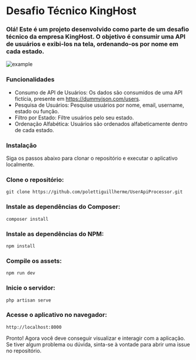 # Desafio Técnico KingHost
### Olá! Este é um projeto desenvolvido como parte de um desafio técnico da empresa KingHost. O objetivo é consumir uma API de usuários e exibi-los na tela, ordenando-os por nome em cada estado.
![example](https://github.com/user-attachments/assets/acea74e6-e336-4045-bbd1-f733188a0f5f)
### Funcionalidades
- Consumo de API de Usuários: Os dados são consumidos de uma API fictícia, presente em https://dummyjson.com/users.
- Pesquisa de Usuários: Pesquise usuários por nome, email, username, estado ou função.
- Filtro por Estado: Filtre usuários pelo seu estado.
- Ordenação Alfabética: Usuários são ordenados alfabeticamente dentro de cada estado.

### Instalação
Siga os passos abaixo para clonar o repositório e executar o aplicativo localmente.

### Clone o repositório:
```
git clone https://github.com/polettiguillherme/UserApiProcessor.git
```
### Instale as dependências do Composer:
```
composer install
```
### Instale as dependências do NPM:
```
npm install
```
### Compile os assets:
```
npm run dev
```
### Inicie o servidor:
```
php artisan serve
```
### Acesse o aplicativo no navegador:
```
http://localhost:8000
```
Pronto! Agora você deve conseguir visualizar e interagir com a aplicação. Se tiver algum problema ou dúvida, sinta-se à vontade para abrir uma issue no repositório.
